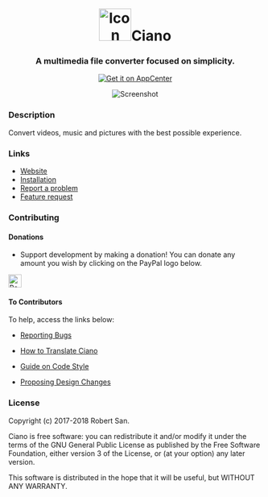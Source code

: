 <div align="center">
    <h1>
        <img width="64" height="64" src="https://github.com/robertsanseries/ciano/blob/master/data/images/com.github.robertsanseries.ciano.png" alt="Icon">Ciano</h1>
  <h3 align="center">A multimedia file converter focused on simplicity.</h3>

[![Get it on AppCenter](https://appcenter.elementary.io/badge.svg)](https://appcenter.elementary.io/com.github.robertsanseries.ciano)

</div>

<p align="center">
    <img src="https://github.com/robertsanseries/ciano/blob/master/data/images/screenshot.png" alt="Screenshot">
</p>

### Description

Convert videos, music and pictures with the best possible experience.

### Links

- [Website](https://robertsanseries.github.io/ciano)
- [Installation](https://github.com/robertsanseries/ciano/wiki)
- [Report a problem](https://github.com/robertsanseries/ciano/issues/new?template=bug_report.md)
- [Feature request](https://github.com/robertsanseries/ciano/issues/new?template=feature_request.md)


### Contributing

#### Donations
 
  - Support development by making a donation! You can donate any amount you wish by clicking on the PayPal logo below.

  [<img src="https://www.paypalobjects.com/webstatic/en_US/i/buttons/PP_logo_h_200x51.png" height="26" alt="PayPal" />](https://www.paypal.com/cgi-bin/webscr?cmd=_s-xclick&hosted_button_id=S698J2TUEMT3C)

#### To Contributors
To help, access the links below:

- [Reporting Bugs](https://github.com/robertsanseries/ciano/wiki/Reporting-Bugs)

- [How to Translate Ciano](https://github.com/robertsanseries/ciano/wiki/Translate)

- [Guide on Code Style](https://github.com/robertsanseries/ciano/wiki/Guide-on-code-style)

- [Proposing Design Changes](https://github.com/robertsanseries/ciano/wiki/Proposing-Design-Changes)

### License

Copyright (c) 2017-2018 Robert San.

Ciano is free software: you can redistribute it and/or modify it under the terms of the GNU General Public License as published by the Free Software Foundation, either version 3 of the License, or (at your option) any later version.

This software is distributed in the hope that it will be useful, but WITHOUT ANY WARRANTY.